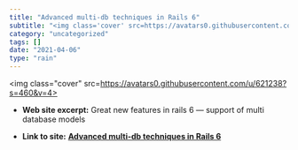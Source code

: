 ```yaml
---
title: "Advanced multi-db techniques in Rails 6"
subtitle: "<img class='cover' src=https://avatars0.githubusercontent.com/u/621238?s=460&v=4>"
category: "uncategorized"
tags: []
date: "2021-04-06"
type: "rain"
---
```

<img class="cover" src=https://avatars0.githubusercontent.com/u/621238?s=460&v=4>



* **Web site excerpt:** Great new features in rails 6 — support of multi database models

* **Link to site:** **[Advanced multi-db techniques in Rails 6](https://prathamesh.tech/2019/08/13/rails-6-multi-database-part-two)**